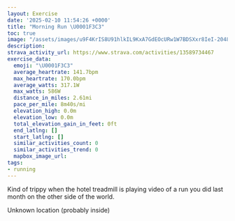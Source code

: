 ```yaml
---
layout: Exercise
date: '2025-02-10 11:54:26 +0000'
title: "Morning Run \U0001F3C3"
toc: true
image: "/assets/images/u9F4KrIS8U91hlkIL9KxA7GdEOcURw1W7BDSXxr8IeI-2048x1536.jpg.jpeg"
description:
strava_activity_url: https://www.strava.com/activities/13589734467
exercise_data:
  emoji: "\U0001F3C3"
  average_heartrate: 141.7bpm
  max_heartrate: 170.0bpm
  average_watts: 317.1W
  max_watts: 586W
  distance_in_miles: 2.61mi
  pace_per_mile: 8m40s/mi
  elevation_high: 0.0m
  elevation_low: 0.0m
  total_elevation_gain_in_feet: 0ft
  end_latlng: []
  start_latlng: []
  similar_activities_count: 0
  similar_activities_trend: 0
  mapbox_image_url:
tags:
- running
---
```


Kind of trippy when the hotel treadmill is playing video of a run you did last month on the other side of the world.

Unknown location (probably inside)
